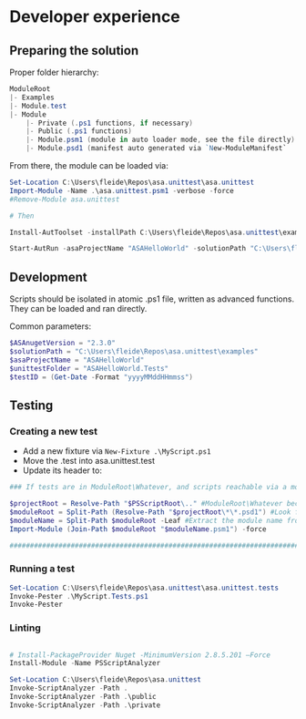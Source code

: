 # Developer experience

## Preparing the solution

Proper folder hierarchy:

```PowerShell
ModuleRoot
|- Examples
|- Module.test
|- Module
    |- Private (.ps1 functions, if necessary)
    |- Public (.ps1 functions)
    |- Module.psm1 (module in auto loader mode, see the file directly)
    |- Module.psd1 (manifest auto generated via `New-ModuleManifest`
```

From there, the module can be loaded via:

```PowerShell
Set-Location C:\Users\fleide\Repos\asa.unittest\asa.unittest
Import-Module -Name .\asa.unittest.psm1 -verbose -force
#Remove-Module asa.unittest

# Then

Install-AutToolset -installPath C:\Users\fleide\Repos\asa.unittest\examples\ASAHelloWorld.Tests\2_act -npmpackages jsondiffpatch -nugetpackages Microsoft.Azure.StreamAnalytics.CICD

Start-AutRun -asaProjectName "ASAHelloWorld" -solutionPath "C:\Users\fleide\Repos\asa.unittest\examples" -unittestFolder "ASAHelloworld.Tests" -verbose
```

## Development

Scripts should be isolated in atomic .ps1 file, written as advanced functions.
They can be loaded and ran directly.

Common parameters:

```PowerShell
$ASAnugetVersion = "2.3.0"
$solutionPath = "C:\Users\fleide\Repos\asa.unittest\examples"
$asaProjectName = "ASAHelloWorld"
$unittestFolder = "ASAHelloWorld.Tests"
$testID = (Get-Date -Format "yyyyMMddHHmmss")
```

## Testing

### Creating a new test

- Add a new fixture via `New-Fixture .\MyScript.ps1`
- Move the .test into asa.unittest.test
- Update its header to:

```PowerShell
### If tests are in ModuleRoot\Whatever, and scripts reachable via a module at ModuleRoot\Module\Module.psm1

$projectRoot = Resolve-Path "$PSScriptRoot\.." #ModuleRoot\Whatever becomes \ModuleRoot with ..
$moduleRoot = Split-Path (Resolve-Path "$projectRoot\*\*.psd1") #Look for the manifest to get to ModuleRoot\Module
$moduleName = Split-Path $moduleRoot -Leaf #Extract the module name from above
Import-Module (Join-Path $moduleRoot "$moduleName.psm1") -force

#############################################################################################################
```

### Running a test

```PowerShell
Set-Location C:\Users\fleide\Repos\asa.unittest\asa.unittest.tests
Invoke-Pester .\MyScript.Tests.ps1
Invoke-Pester
```

### Linting

```PowerShell

# Install-PackageProvider Nuget -MinimumVersion 2.8.5.201 –Force
Install-Module -Name PSScriptAnalyzer

Set-Location C:\Users\fleide\Repos\asa.unittest
Invoke-ScriptAnalyzer -Path .
Invoke-ScriptAnalyzer -Path .\public
Invoke-ScriptAnalyzer -Path .\private
```